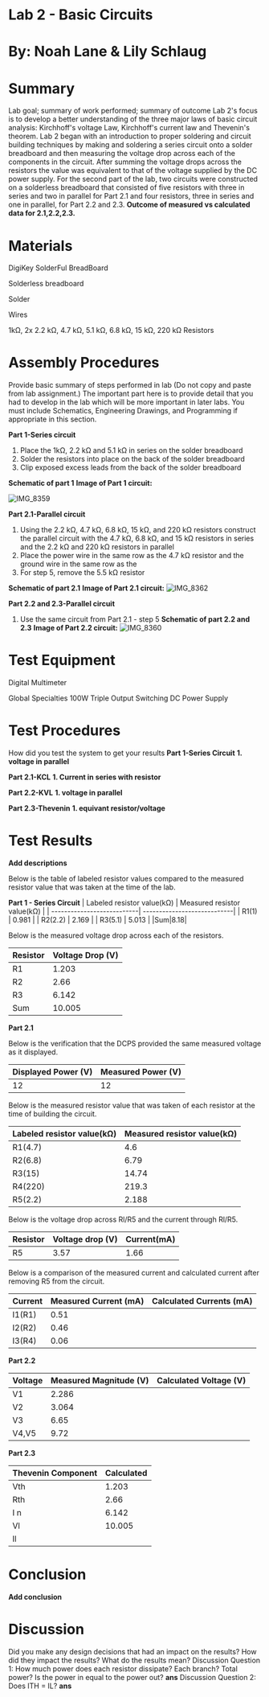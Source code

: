 # Lab 2 - Basic Circuits

# By: Noah Lane & Lily Schlaug
# Summary
Lab goal; summary of work performed; summary of outcome
Lab 2's focus is to develop a better understanding of the three major laws of basic circuit analysis: Kirchhoff's voltage Law, Kirchhoff's current law and Thevenin's theorem. Lab 2 began with an introduction to proper soldering and circuit building techniques by making and soldering a series circuit onto a solder breadboard and then measuring the voltage drop across each of the components in the circuit. After summing the voltage drops across the resistors the value was equivalent to that of the voltage supplied by the DC power supply. For the second part of the lab, two circuits were constructed on a solderless breadboard that consisted of five resistors with three in series and two in parallel for Part 2.1 and four resistors, three in series and one in parallel, for Part 2.2 and 2.3. **Outcome of measured vs calculated data for 2.1,2.2,2.3.**

# Materials

DigiKey SolderFul BreadBoard

Solderless breadboard

Solder

Wires

1kΩ, 2x 2.2 kΩ, 4.7 kΩ, 5.1 kΩ, 6.8 kΩ, 15 kΩ, 220 kΩ Resistors

# Assembly Procedures
Provide basic summary of steps performed in lab (Do not copy and paste from lab assignment.) The important part here is to provide detail that you had to develop in the lab which will be more important in later labs.
You must include Schematics, Engineering Drawings, and Programming if appropriate in this section.

**Part 1-Series circuit**
1. Place the 1kΩ, 2.2 kΩ and 5.1 kΩ in series on the solder breadboard
2. Solder the resistors into place on the back of the solder breadboard
3. Clip exposed excess leads from the back of the solder breadboard

**Schematic of part 1**
**Image of Part 1 circuit:**

![IMG_8359](https://github.com/npla225/BAE305-SP24-Lab2/assets/156371043/12556cc0-ec97-4a10-a547-0fbee14bf457)


**Part 2.1-Parallel circuit**
1. Using the 2.2 kΩ, 4.7 kΩ, 6.8 kΩ, 15 kΩ, and 220 kΩ resistors construct the parallel circuit with the 4.7 kΩ, 6.8 kΩ, and 15 kΩ resistors in series and the 2.2 kΩ and 220 kΩ resistors in parallel 
2. Place the power wire in the same row as the 4.7 kΩ resistor and the ground wire in the same row as the 
3. For step 5, remove the 5.5 kΩ resistor

**Schematic of part 2.1**
**Image of Part 2.1 circuit:**
![IMG_8362](https://github.com/npla225/BAE305-SP24-Lab2/assets/156371043/79a6401b-f1c9-4485-b8b5-b999d448749f)

**Part 2.2 and 2.3-Parallel circuit**
1. Use the same circuit from Part 2.1 - step 5
**Schematic of part 2.2 and 2.3**
**Image of Part 2.2 circuit:**
![IMG_8360](https://github.com/npla225/BAE305-SP24-Lab2/assets/156371043/b5765ccc-0f97-47e6-afd2-e8aace88f390)


# Test Equipment

Digital Multimeter

Global Specialties 100W Triple Output Switching DC Power Supply

# Test Procedures
How did you test the system to get your results
**Part 1-Series Circuit**
**1. voltage in parallel**

**Part 2.1-KCL**
**1. Current in series with resistor**

**Part 2.2-KVL**
**1. voltage in parallel**

**Part 2.3-Thevenin**
**1. equivant resistor/voltage**

# Test Results

**Add descriptions**

Below is the table of labeled resistor values compared to the measured resistor value that was taken at the time of the lab. 

**Part 1 - Series Circuit**
| Labeled resistor value(kΩ) | Measured resistor value(kΩ) |
| ---------------------------| ----------------------------|
| R1(1)  | 0.981  |
| R2(2.2)  | 2.169  |
| R3(5.1)  | 5.013 |
|Sum|8.18|

Below is the measured voltage drop across each of the resistors. 

| Resistor   | Voltage Drop (V) |
| -----------| -----------------|
| R1| 1.203  |
| R2  | 2.66  |
| R3  | 6.142 |
|Sum|10.005|

**Part 2.1**

Below is the verification that the DCPS provided the same measured voltage as it displayed.  

| Displayed Power (V) | Measured Power (V) |
| --------------------| -------------------|
|12|12|

Below is the measured resistor value that was taken of each resistor at the time of building the circuit. 

| Labeled resistor value(kΩ) | Measured resistor value(kΩ) |
| ---------------------------| ----------------------------|
| R1(4.7)  | 4.6  |
| R2(6.8)  | 6.79  |
| R3(15)  | 14.74 |
| R4(220)  | 219.3  |
| R5(2.2)  | 2.188  |

Below is the voltage drop across Rl/R5 and the current through Rl/R5. 

| Resistor | Voltage drop (V) | Current(mA) |
| ---------| ----------------|---------|
|R5|3.57|1.66|

Below is a comparison of the measured current and calculated current after removing R5 from the circuit. 

| Current   | Measured Current (mA)| Calculated Currents (mA)|
| ----------| ---------------------|-------------------------|
| I1(R1)| 0.51  ||
| I2(R2)  | 0.46  ||
| I3(R4)  | 0.06 ||

**Part 2.2**

| Voltage | Measured Magnitude (V) | Calculated Voltage (V)|
| --------| -----------------------|-----------------------|
| V1| 2.286  | |
| V2  | 3.064  ||
| V3  | 6.65 ||
|V4,V5|9.72||

**Part 2.3**

| Thevenin Component   | Calculated |
| ---------------------| -----------|
| Vth| 1.203  |
| Rth  | 2.66  |
| I n | 6.142 |
|Vl|10.005|
|Il||

# Conclusion 
**Add conclusion**
# Discussion
Did you make any design decisions that had an impact on the results? How did they impact the results? What do the results mean?
Discussion Question 1: How much power does each resistor dissipate? Each branch? Total power? Is the power in equal to the power out? 
**ans**
Discussion Question 2: Does ITH = IL? 
**ans**
